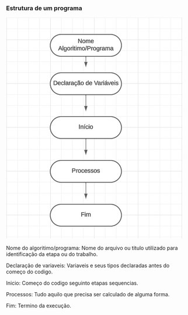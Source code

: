 ### Estrutura de um programa

![Etapas](https://github.com/elijhonathan/LogicaDeProgramacao/blob/main/Arquivos/EstruturaDeUmPrograma.jpg)


Nome do algoritimo/programa: Nome do arquivo ou titulo utilizado para identificação da etapa ou do trabalho.

Declaração de variaveis: Variaveis e seus tipos declaradas antes do começo do codigo.

Inicio: Começo do codigo seguinto etapas sequencias.

Processos: Tudo aquilo que precisa ser calculado de alguma forma.

Fim: Termino da execução.
